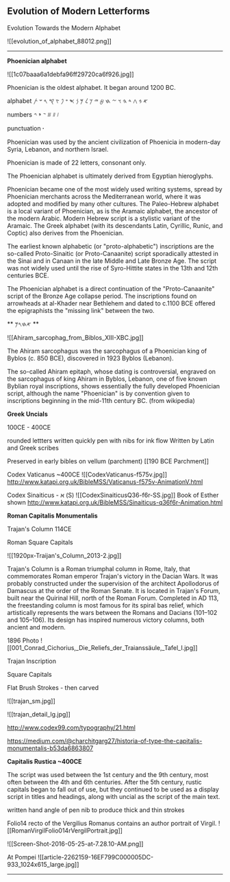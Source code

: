 ## Evolution of Modern Letterforms

Evolution Towards the Modern Alphabet

![[evolution_of_alphabet_88012.png]]

<hr>

**Phoenician alphabet**

![[1c07baaa6a1debfa96ff29720ca6f926.jpg]]

Phoenician is the oldest alphabet. It began around 1200 BC.

alphabet 𐤀 𐤁 𐤂 𐤃 𐤄 𐤅 𐤆 𐤇 𐤈 𐤉 𐤊 𐤋 𐤌 𐤍 𐤎 𐤏 𐤐 𐤑 𐤒 𐤓 𐤔 𐤕

numbers 𐤖 𐤚 𐤛 𐤗 𐤘 𐤙

punctuation 𐤟

Phoenician was used by the ancient civilization of Phoenicia in modern-day Syria, Lebanon, and northern Israel.

Phoenician is made of 22 letters, consonant only.

The Phoenician alphabet is ultimately derived from Egyptian hieroglyphs.

Phoenician became one of the most widely used writing systems, spread by Phoenician merchants across the Mediterranean world, where it was adopted and modified by many other cultures. The Paleo-Hebrew alphabet is a local variant of Phoenician, as is the Aramaic alphabet, the ancestor of the modern Arabic. Modern Hebrew script is a stylistic variant of the Aramaic. The Greek alphabet (with its descendants Latin, Cyrillic, Runic, and Coptic) also derives from the Phoenician.

The earliest known alphabetic (or "proto-alphabetic") inscriptions are the so-called Proto-Sinaitic (or Proto-Canaanite) script sporadically attested in the Sinai and in Canaan in the late Middle and Late Bronze Age. The script was not widely used until the rise of Syro-Hittite states in the 13th and 12th centuries BCE.

The Phoenician alphabet is a direct continuation of the "Proto-Canaanite" script of the Bronze Age collapse period. The inscriptions found on arrowheads at al-Khader near Bethlehem and dated to c.1100 BCE offered the epigraphists the "missing link" between the two. 

** 𐤀𐤇𐤓𐤌 **

![[Ahiram_sarcophag_from_Biblos_XIII-XBC.jpg]]

The Ahiram sarcophagus was the sarcophagus of a Phoenician king of Byblos (c. 850 BCE), discovered in 1923 Byblos (Lebanon). 

The so-called Ahiram epitaph, whose dating is controversial, engraved on the sarcophagus of king Ahiram in Byblos, Lebanon, one of five known Byblian royal inscriptions, shows essentially the fully developed Phoenician script, although the name "Phoenician" is by convention given to inscriptions beginning in the mid-11th century BC. (from wikipedia)

**Greek Uncials**

100CE - 400CE

rounded lettters
written quickly
pen with nibs for ink flow
Written by Latin and Greek scribes

Preserved in early bibles on vellum (parchment) [[190 BCE Parchment]]


Codex Vaticanus ~400CE
![[CodexVaticanus-f575v.jpg]]
http://www.katapi.org.uk/BibleMSS/Vaticanus-f575v-AnimationV.html


Codex Sinaiticus - א (S)
![[CodexSinaiticusQ36-f6r-SS.jpg]]
Book of Esther shown
http://www.katapi.org.uk/BibleMSS/Sinaiticus-q36f6r-Animation.html



**Roman Capitalis Monumentalis**

Trajan's Column 114CE

Roman Square Capitals

![[1920px-Traijan's_Column_2013-2.jpg]]

Trajan's Column is a Roman triumphal column in Rome, Italy, that commemorates Roman emperor Trajan's victory in the Dacian Wars. It was probably constructed under the supervision of the architect Apollodorus of Damascus at the order of the Roman Senate. It is located in Trajan's Forum, built near the Quirinal Hill, north of the Roman Forum. Completed in AD 113, the freestanding column is most famous for its spiral bas relief, which artistically represents the wars between the Romans and Dacians (101–102 and 105–106). Its design has inspired numerous victory columns, both ancient and modern.

1896 Photo
![[001_Conrad_Cichorius,_Die_Reliefs_der_Traianssäule,_Tafel_I.jpg]]

Trajan Inscription

Square Capitals

Flat Brush Strokes - then carved

![[trajan_sm.jpg]]

![[trajan_detail_lg.jpg]]

http://www.codex99.com/typography/21.html

https://medium.com/@charchitgarg27/historia-of-type-the-capitalis-monumentalis-b53da6863807


**Capitalis Rustica ~400CE**

The script was used between the 1st century and the 9th century, most often between the 4th and 6th centuries. After the 5th century, rustic capitals began to fall out of use, but they continued to be used as a display script in titles and headings, along with uncial as the script of the main text.

written hand
angle of pen nib to produce thick and thin strokes

Folio14 recto of the Vergilius Romanus contains an author portrait of Virgil.
![[RomanVirgilFolio014rVergilPortrait.jpg]]

![[Screen-Shot-2016-05-25-at-7.28.10-AM.png]]

At Pompei
![[article-2262159-16EF799C000005DC-933_1024x615_large.jpg]]

<hr>